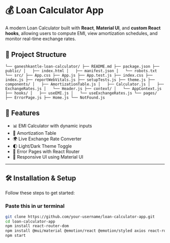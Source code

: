 # 💰 Loan Calculator App

A modern Loan Calculator built with **React**, **Material UI**, and **custom React hooks**, allowing users to compute EMI, view amortization schedules, and monitor real-time exchange rates.

## 🧱 Project Structure
`
└── ganeshkantle-loan-calculator/
    ├── README.md
    ├── package.json
    ├── public/
    │   ├── index.html
    │   ├── manifest.json
    │   └── robots.txt
    └── src/
        ├── App.css
        ├── App.js
        ├── App.test.js
        ├── index.css
        ├── index.js
        ├── reportWebVitals.js
        ├── setupTests.js
        ├── theme.js
        ├── components/
        │   ├── AmortizationTable.js
        │   ├── Calculator.js
        │   ├── ExchangeRates.js
        │   └── Header.js
        ├── context/
        │   └── AppContext.js
        ├── hooks/
        │   ├── useEMI.js
        │   └── useExchangeRates.js
        └── pages/
            ├── ErrorPage.js
            ├── Home.js
            └── NotFound.js
`

## 🚀 Features

- 📊 EMI Calculator with dynamic inputs
- 🧮 Amortization Table
- 🌍 Live Exchange Rate Converter
- 🌓 Light/Dark Theme Toggle
- 🔀 Error Pages with React Router
- 📱 Responsive UI using Material UI

---

## 🛠️ Installation & Setup

Follow these steps to get started:

### Paste this in ur terminal

```bash
git clone https://github.com/your-username/loan-calculator-app.git
cd loan-calculator-app
npm install react-router-dom
npm install @mui/material @emotion/react @emotion/styled axios react-router-dom
npm start
```
